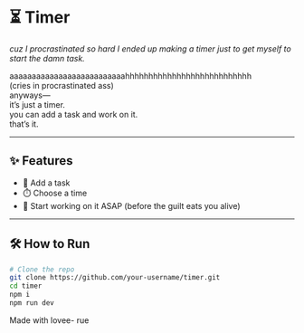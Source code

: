 # ⏳ Timer

*cuz I procrastinated so hard I ended up making a timer just to get myself to start the damn task.*

aaaaaaaaaaaaaaaaaaaaaaaaaahhhhhhhhhhhhhhhhhhhhhhhhhhh  
(cries in procrastinated ass)  
anyways—  
it’s just a timer.  
you can add a task and work on it.  
that’s it.

---

## ✨ Features
- 📝 Add a task
- ⏱️ Choose a time
- 🚨 Start working on it ASAP (before the guilt eats you alive)

---

## 🛠️ How to Run

```bash
# Clone the repo
git clone https://github.com/your-username/timer.git
cd timer
npm i  
npm run dev 
```

Made with lovee- rue